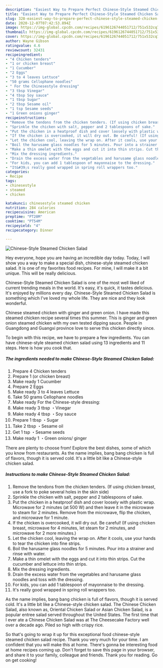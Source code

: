 ```yaml
---
description: "Easiest Way to Prepare Perfect Chinese-Style Steamed Chicken Salad"
title: "Easiest Way to Prepare Perfect Chinese-Style Steamed Chicken Salad"
slug: 328-easiest-way-to-prepare-perfect-chinese-style-steamed-chicken-salad
date: 2020-12-07T07:42:53.894Z
image: https://img-global.cpcdn.com/recipes/6196126744051712/751x532cq70/chinese-style-steamed-chicken-salad-recipe-main-photo.jpg
thumbnail: https://img-global.cpcdn.com/recipes/6196126744051712/751x532cq70/chinese-style-steamed-chicken-salad-recipe-main-photo.jpg
cover: https://img-global.cpcdn.com/recipes/6196126744051712/751x532cq70/chinese-style-steamed-chicken-salad-recipe-main-photo.jpg
author: Wayne Gibson
ratingvalue: 4.6
reviewcount: 32431
recipeingredient:
- "4 Chicken tenders"
- "1 or chicken breast"
- "1 Cucumber"
- "2 Eggs"
- "3 to 4 leaves Lettuce"
- "50 grams Cellophane noodles"
- " For the Chinesestyle dressing"
- "3 tbsp Vinegar"
- "4 tbsp Soy sauce"
- "1 tbsp Sugar"
- "2 tbsp Sesame oil"
- "1 tsp Sesame seeds"
- "1 Green onions ginger"
recipeinstructions:
- "Remove the tendons from the chicken tenders. (If using chicken breast, use a fork to poke several holes in the skin side)"
- "Sprinkle the chicken with salt, pepper and 2 tablespoons of sake."
- "Put the chicken in a heatproof dish and cover loosely with plastic wrap. Microwave for 2 minutes (at 500 W) and then leave it in the microwave to steam for 2 minutes. Remove from the microwave, flip the chicken, and microwave for 1 minute."
- "If the chicken is overcooked, it will dry out. Be careful! (If using chicken breast, microwave for 4 minutes, let steam for 2 minutes, and microwave for 2 more minutes.)"
- "Let the chicken cool, leaving the wrap on. After it cools, use your hands to tear the chicken into fine strips."
- "Boil the harusame glass noodles for 5 minutes. Pour into a strainer and rinse with water."
- "Make a thin omelet with the eggs and cut it into thin strips. Cut the cucumber and lettuce into thin strips."
- "Mix the dressing ingredients."
- "Drain the excess water from the vegetables and harusame glass noodles and toss with the dressing."
- "For kids, you can add 1 tablespoon of mayonnaise to the dressing."
- "It&#39;s really good wrapped in spring roll wrappers too."
categories:
- Recipe
tags:
- chinesestyle
- steamed
- chicken

katakunci: chinesestyle steamed chicken 
nutrition: 284 calories
recipecuisine: American
preptime: "PT20M"
cooktime: "PT54M"
recipeyield: "4"
recipecategory: Dinner

---
```



![Chinese-Style Steamed Chicken Salad](https://img-global.cpcdn.com/recipes/6196126744051712/751x532cq70/chinese-style-steamed-chicken-salad-recipe-main-photo.jpg)

Hey everyone, hope you are having an incredible day today. Today, I will show you a way to make a special dish, chinese-style steamed chicken salad. It is one of my favorites food recipes. For mine, I will make it a bit unique. This will be really delicious.

Chinese-Style Steamed Chicken Salad is one of the most well liked of current trending meals in the world. It's easy, it's quick, it tastes delicious. It's enjoyed by millions every day. Chinese-Style Steamed Chicken Salad is something which I've loved my whole life. They are nice and they look wonderful.

Chinese steamed chicken with ginger and green onion. I have made this steamed chicken recipe several times this summer. This is ginger and green onion steamed chicken with my own tested dipping sauce. People in Guangdong and Guangxi province love to serve this chicken directly since.


To begin with this recipe, we have to prepare a few ingredients. You can have chinese-style steamed chicken salad using 13 ingredients and 11 steps. Here is how you cook that.

<!--inarticleads1-->

##### The ingredients needed to make Chinese-Style Steamed Chicken Salad:

1. Prepare 4 Chicken tenders
1. Prepare 1 (or chicken breast)
1. Make ready 1 Cucumber
1. Prepare 2 Eggs
1. Make ready 3 to 4 leaves Lettuce
1. Take 50 grams Cellophane noodles
1. Make ready  For the Chinese-style dressing:
1. Make ready 3 tbsp ・Vinegar
1. Make ready 4 tbsp ・Soy sauce
1. Prepare 1 tbsp ・Sugar
1. Take 2 tbsp ・Sesame oil
1. Get 1 tsp ・Sesame seeds
1. Make ready 1 ・Green onions/ ginger


There are plenty to choose from! Explore the best dishes, some of which you know from restaurants. As the name implies, bang bang chicken is full of flavors, though it is served cold. It&#39;s a little bit like a Chinese-style chicken salad. 

<!--inarticleads2-->

##### Instructions to make Chinese-Style Steamed Chicken Salad:

1. Remove the tendons from the chicken tenders. (If using chicken breast, use a fork to poke several holes in the skin side)
1. Sprinkle the chicken with salt, pepper and 2 tablespoons of sake.
1. Put the chicken in a heatproof dish and cover loosely with plastic wrap. Microwave for 2 minutes (at 500 W) and then leave it in the microwave to steam for 2 minutes. Remove from the microwave, flip the chicken, and microwave for 1 minute.
1. If the chicken is overcooked, it will dry out. Be careful! (If using chicken breast, microwave for 4 minutes, let steam for 2 minutes, and microwave for 2 more minutes.)
1. Let the chicken cool, leaving the wrap on. After it cools, use your hands to tear the chicken into fine strips.
1. Boil the harusame glass noodles for 5 minutes. Pour into a strainer and rinse with water.
1. Make a thin omelet with the eggs and cut it into thin strips. Cut the cucumber and lettuce into thin strips.
1. Mix the dressing ingredients.
1. Drain the excess water from the vegetables and harusame glass noodles and toss with the dressing.
1. For kids, you can add 1 tablespoon of mayonnaise to the dressing.
1. It&#39;s really good wrapped in spring roll wrappers too.


As the name implies, bang bang chicken is full of flavors, though it is served cold. It&#39;s a little bit like a Chinese-style chicken salad. The Chinese Chicken Salad, also known as, Oriental Chicken Salad or Asian Chicken Salad, is a popular entree salad served throughout the United States. The first time that I ever ate a Chinese Chicken Salad was at The Cheesecake Factory well over a decade ago. Piled so high with crispy rice. 

So that's going to wrap it up for this exceptional food chinese-style steamed chicken salad recipe. Thank you very much for your time. I am confident that you will make this at home. There's gonna be interesting food at home recipes coming up. Don't forget to save this page in your browser, and share it to your family, colleague and friends. Thank you for reading. Go on get cooking!
